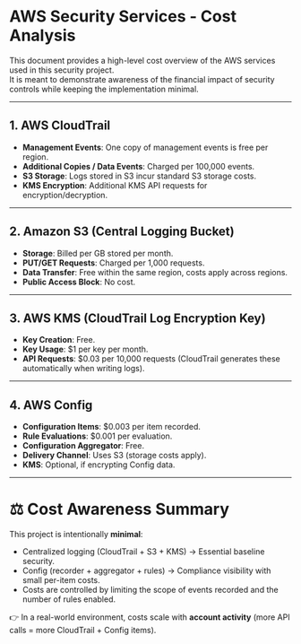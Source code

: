 # AWS Security Services - Cost Analysis

This document provides a high-level cost overview of the AWS services used in this security project.  
It is meant to demonstrate awareness of the financial impact of security controls while keeping the implementation minimal.

---

## 1. AWS CloudTrail
- **Management Events**: One copy of management events is free per region.
- **Additional Copies / Data Events**: Charged per 100,000 events.
- **S3 Storage**: Logs stored in S3 incur standard S3 storage costs.
- **KMS Encryption**: Additional KMS API requests for encryption/decryption.

---

## 2. Amazon S3 (Central Logging Bucket)
- **Storage**: Billed per GB stored per month.
- **PUT/GET Requests**: Charged per 1,000 requests.
- **Data Transfer**: Free within the same region, costs apply across regions.
- **Public Access Block**: No cost.

---

## 3. AWS KMS (CloudTrail Log Encryption Key)
- **Key Creation**: Free.
- **Key Usage**: $1 per key per month.
- **API Requests**: $0.03 per 10,000 requests (CloudTrail generates these automatically when writing logs).

---

## 4. AWS Config
- **Configuration Items**: $0.003 per item recorded.
- **Rule Evaluations**: $0.001 per evaluation.
- **Configuration Aggregator**: Free.
- **Delivery Channel**: Uses S3 (storage costs apply).
- **KMS**: Optional, if encrypting Config data.

---

# ⚖️ Cost Awareness Summary
This project is intentionally **minimal**:
- Centralized logging (CloudTrail + S3 + KMS) → Essential baseline security.
- Config (recorder + aggregator + rules) → Compliance visibility with small per-item costs.
- Costs are controlled by limiting the scope of events recorded and the number of rules enabled.

👉 In a real-world environment, costs scale with **account activity** (more API calls = more CloudTrail + Config items).
